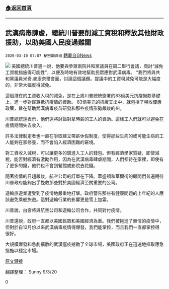 ###  [:house:返回首頁](https://github.com/ourhimalayas/txt)
---

## 武漢病毒肆虐，總統川普要削減工資稅和釋放其他財政援助，以助美國人民度過難關
`2020-03-10 07:07 秘密翻译组` [轉載自GNews](https://gnews.org/zh-hant/137188/)

![](https://s3-ap-northeast-1.amazonaws.com/news.guo.offload.media/wp-content/uploads/2020/03/10070308/taxt-cut.jpg)
美國總統川普週一說，他要與參眾兩院共和黨議員在周二舉行會議，商討“減免工資稅措施得可能性”，以便及時地有效地幫助民眾應對武漢病毒。 “我們將與共和黨議員米奇.麥康奈爾會面，討論這個議題。提議中的工資稅減免可能是大幅度的，非常大幅度得減免。

這個潛在的工資收入稅的減免，是在上周川普總統簽署的83億美元抗疫撥款基礎上，進一步對民眾抵抗疫情的資助。 83億美元的抗疫支出中，就包括了稅收優惠政策，旨在幫助武漢病毒疫苗研發和那些疫情形勢嚴峻的州。

川普總統還表示，他們還將討論對拿時薪的工人的資助。這樣工人們就可以避免在疫情期間失去收入。

許多法律制定者也一直在爭取建立帶薪休假制度，使得那些生病的或可能生病的工人能夠在家修養，而不會陷入經濟困難的窘境。

對工資收入減稅，可以讓更多的錢進入工人的錢包。但有經濟學家質疑，即使減稅，能否對經濟有激勵作用，因為在武漢病毒肆虐期間，人們都待在家裡，即使有了更多的錢，他們也不會到餐館或影院去花錢。

隨著疫情的日趨嚴峻，航空公司的訂單在下降。華盛頓和華爾街的顧問們普遍期待川普政府能夠出手挽救那些對於美國經濟至關重要的公司。

遊輪旅遊業遭受到了疫情地嚴重地打擊。政府警告那些有健康問題的上年紀的人應該避免乘船旅遊。這對遊輪行業的影響更是雪上加霜。

川普說，白宮將與航空公司和遊輪公司合作，共同對付疫情。

川普還說，政府一直都以美國民眾和美國經濟為重。我們被拖進了無情的疫情中，但對於自12月份以來武漢病毒疫情得爆發，我們能掌控，而且我們一直都掌控得很好。

大規模爆發和急劇擴散的武漢瘟疫撼動了全球市場，美國政府正在迅速地採取應急措施以穩定市場。

[原文鏈接](https://www.cnbc.com/2020/03/09/trump-says-hes-working-on-a-payroll-tax-cut-to-help-us-workers-amid-coronavirus-outbreak.html)

翻譯整理： Sunny 9/3/20

0
